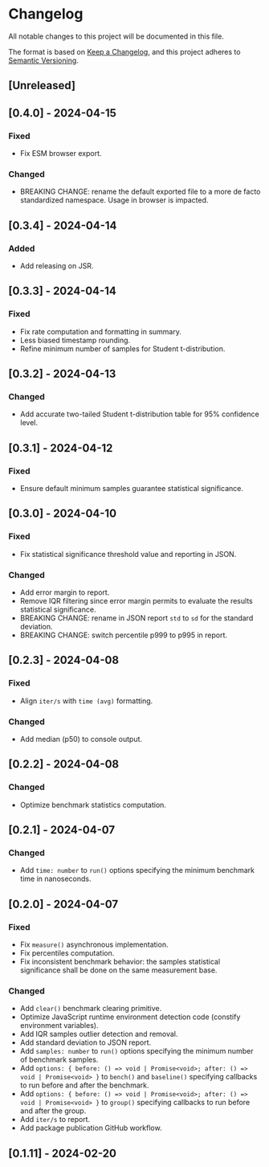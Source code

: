 # Changelog

All notable changes to this project will be documented in this file.

The format is based on [Keep a Changelog](https://keepachangelog.com/en/1.1.0/),
and this project adheres to
[Semantic Versioning](https://semver.org/spec/v2.0.0.html).

## [Unreleased]

## [0.4.0] - 2024-04-15

### Fixed

- Fix ESM browser export.

### Changed

- BREAKING CHANGE: rename the default exported file to a more de facto
  standardized namespace. Usage in browser is impacted.

## [0.3.4] - 2024-04-14

### Added

- Add releasing on JSR.

## [0.3.3] - 2024-04-14

### Fixed

- Fix rate computation and formatting in summary.
- Less biased timestamp rounding.
- Refine minimum number of samples for Student t-distribution.

## [0.3.2] - 2024-04-13

### Changed

- Add accurate two-tailed Student t-distribution table for 95% confidence level.

## [0.3.1] - 2024-04-12

### Fixed

- Ensure default minimum samples guarantee statistical significance.

## [0.3.0] - 2024-04-10

### Fixed

- Fix statistical significance threshold value and reporting in JSON.

### Changed

- Add error margin to report.
- Remove IQR filtering since error margin permits to evaluate the results
  statistical significance.
- BREAKING CHANGE: rename in JSON report `std` to `sd` for the standard
  deviation.
- BREAKING CHANGE: switch percentile p999 to p995 in report.

## [0.2.3] - 2024-04-08

### Fixed

- Align `iter/s` with `time (avg)` formatting.

### Changed

- Add median (p50) to console output.

## [0.2.2] - 2024-04-08

### Changed

- Optimize benchmark statistics computation.

## [0.2.1] - 2024-04-07

### Changed

- Add `time: number` to `run()` options specifying the minimum benchmark time in
  nanoseconds.

## [0.2.0] - 2024-04-07

### Fixed

- Fix `measure()` asynchronous implementation.
- Fix percentiles computation.
- Fix inconsistent benchmark behavior: the samples statistical significance
  shall be done on the same measurement base.

### Changed

- Add `clear()` benchmark clearing primitive.
- Optimize JavaScript runtime environment detection code (constify environment
  variables).
- Add IQR samples outlier detection and removal.
- Add standard deviation to JSON report.
- Add `samples: number` to `run()` options specifying the minimum number of
  benchmark samples.
- Add
  `options: { before: () => void | Promise<void>; after: () => void | Promise<void> }`
  to `bench()` and `baseline()` specifying callbacks to run before and after the
  benchmark.
- Add
  `options: { before: () => void | Promise<void>; after: () => void | Promise<void> }`
  to `group()` specifying callbacks to run before and after the group.
- Add `iter/s` to report.
- Add package publication GitHub workflow.

## [0.1.11] - 2024-02-20
